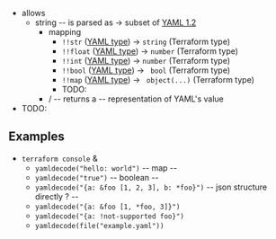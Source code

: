 - allows
  - string -- is parsed as -> subset of [YAML 1.2](https://yaml.org/spec/1.2/spec.html)
    - mapping
      - `!!str` ([YAML type](https://yaml.org/spec/1.2.2/#10113-generic-string)) -> `string` (Terraform type)
      - `!!float` ([YAML type](https://yaml.org/spec/1.2.2/#10214-floating-point)) -> `number` (Terraform type)
      - `!!int` ([YAML type](https://yaml.org/spec/1.2.2/#10213-integer)) -> `number` (Terraform type)
      - `!!bool` ([YAML type](https://yaml.org/spec/1.2.2/#10212-boolean)) -> ` bool` (Terraform type)
      - `!!map` ([YAML type](https://yaml.org/spec/1.2.2/#10111-generic-mapping)) -> ` object(...)` (Terraform type)
      - TODO:
    - / -- returns a -- representation of YAML's value
- TODO:

## Examples
* `terraform console` &
  * `yamldecode("hello: world")` -- map --
  * `yamldecode("true")` -- boolean --
  * `yamldecode("{a: &foo [1, 2, 3], b: *foo}")` -- json structure directly ? --
  * `yamldecode("{a: &foo [1, *foo, 3]}")`
  * `yamldecode("{a: !not-supported foo}")`
  * `yamldecode(file("example.yaml"))`